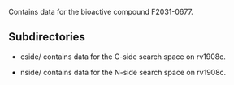 Contains data for the bioactive compound F2031-0677.

## Subdirectories

- cside/ contains data for the C-side search space on rv1908c.

- nside/ contains data for the N-side search space on rv1908c.

